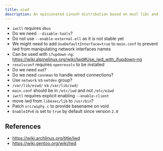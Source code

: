 ```yaml
---
title: eiwd
description: An opinionated Linux® distribution based on musl libc and toybox
---
```


- `iwctl` requires `dbus`
- Do we need `--disable-tools`?
- Do not use `--enable-external-ell` as it is not stable yet
- We might need to add `UseDefaultInterface=true` to `main.conf` to prevent iwd from manipulating network interfaces names
- Can be used with `ifupdown-ng`: https://wiki.alpinelinux.org/wiki/Iwd#Use_iwd_with_ifupdown-ng
- `resolvconf` requires `openresolv` to be installed
- Do we need `ead`?
- Do we need `connman` to handle wired connections?
- Use `network` vs `netdev` group?
- `/var/lib/eiwd/` vs `/var/lib/iwd/`
- `main.conf` should be in `/etc/iwd` and not `/etc/eiwd`
- `iwctl` requires explicit enabling `--enable-client`
- move iwd from `libexec/lib` to `/usr/bin`?
- Patch `src/wiphy.c` to provide basename on void
- `EnableIPv6` is set to `true` by default since version `2.0`

## References
- https://wiki.archlinux.org/title/Iwd
- https://wiki.gentoo.org/wiki/Iwd
